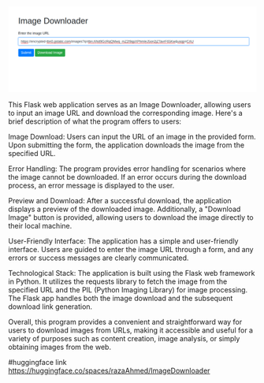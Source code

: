 ![Alt text](imagedownloader.png)

This Flask web application serves as an Image Downloader, allowing users to input an image URL and download the corresponding image. Here's a brief description of what the program offers to users:

Image Download: Users can input the URL of an image in the provided form. Upon submitting the form, the application downloads the image from the specified URL.

Error Handling: The program provides error handling for scenarios where the image cannot be downloaded. If an error occurs during the download process, an error message is displayed to the user.

Preview and Download: After a successful download, the application displays a preview of the downloaded image. Additionally, a "Download Image" button is provided, allowing users to download the image directly to their local machine.

User-Friendly Interface: The application has a simple and user-friendly interface. Users are guided to enter the image URL through a form, and any errors or success messages are clearly communicated.

Technological Stack: The application is built using the Flask web framework in Python. It utilizes the requests library to fetch the image from the specified URL and the PIL (Python Imaging Library) for image processing. The Flask app handles both the image download and the subsequent download link generation.

Overall, this program provides a convenient and straightforward way for users to download images from URLs, making it accessible and useful for a variety of purposes such as content creation, image analysis, or simply obtaining images from the web.


#huggingface link
https://huggingface.co/spaces/razaAhmed/ImageDownloader